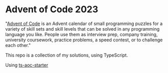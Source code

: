 # Advent of Code 2023

"[Advent of Code](https://adventofcode.com/) is an Advent calendar of small programming puzzles for a variety of skill sets and skill levels that can be solved in any programming language you like. People use them as interview prep, company training, university coursework, practice problems, a speed contest, or to challenge each other."

This repo is a collection of my solutions, using TypeScript.

Using [ts-aoc-starter](https://github.com/nrwl/ts-aoc-starter)
